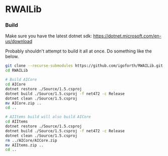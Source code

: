 # RWAILib

### Build

Make sure you have the latest dotnet sdk: https://dotnet.microsoft.com/en-us/download

Probably shouldn't attempt to build it all at once. Do something like the below.

```sh
git clone --recurse-submodules https://github.com/igoforth/RWAILib.git
cd RWAILib

# Build AICore
cd AICore
dotnet restore ./Source/1.5.csproj
dotnet build ./Source/1.5.csproj -f net472 -c Release
dotnet clean ./Source/1.5.csproj
mv AICore.zip ..
cd ..

# AIItems build will also build AICore
cd AIItems
dotnet restore ./Source/1.5.csproj
dotnet build ./Source/1.5.csproj -f net472 -c Release
dotnet clean ./Source/1.5.csproj
rm ../AICore/AICore.zip
mv AIItems.zip ..
cd ..
```
